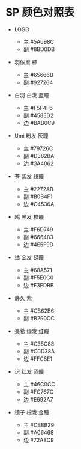 # SP 颜色对照表

- LOGO
  - 主 #5A698C
  - 副 #8BD0DB

- 羽依里 棕
  - 主 #65666B
  - 副 #927264

- 白羽 白发 蓝瞳
  - 主 #F5F4F6
  - 副 #458ED2
  - 边 #BAB0C9

- Umi 粉发 灰瞳
  - 主 #79726C
  - 副 #D382BA
  - 边 #3A4062

- 苍 紫发 粉瞳
  - 主 #2272AB
  - 副 #B0B4F1
  - 边 #C4536A

- 鸥 黑发 橙瞳
  - 主 #F6D749
  - 副 #666483
  - 边 #4E5F9D

- 䌷 金发 绿瞳
  - 主 #68A571
  - 副 #F5E0C0
  - 边 #F3EDBB

- 静久 紫
  - 主 #CB62B6
  - 副 #B290CC

- 美希 绿发 红瞳
  - 主 #C35C88
  - 副 #C0D38A
  - 边 #FFC8E1

- 识 红发 蓝瞳
  - 主 #46C0CC
  - 副 #FC767C
  - 边 #E692A7

- 镜子 棕发 金瞳
  - 主 #CB8B29
  - 副 #A06468
  - 边 #72A8C9
